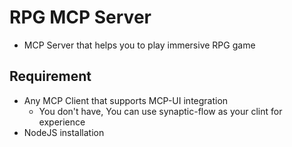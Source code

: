 # RPG MCP Server

- MCP Server that helps you to play immersive RPG game

## Requirement

- Any MCP Client that supports MCP-UI integration
  - You don't have, You can use synaptic-flow as your clint for experience
- NodeJS installation

